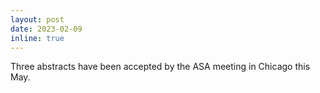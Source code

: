 ```yaml
---
layout: post
date: 2023-02-09
inline: true
---
```

Three abstracts have been accepted by the ASA meeting in Chicago this May.
